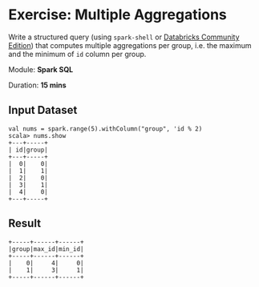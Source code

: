 # Exercise: Multiple Aggregations

Write a structured query (using `spark-shell` or [Databricks Community Edition](https://community.cloud.databricks.com)) that computes multiple aggregations per group, i.e. the maximum and the minimum of `id` column per group.

Module: **Spark SQL**

Duration: **15 mins**

## Input Dataset

```text
val nums = spark.range(5).withColumn("group", 'id % 2)
scala> nums.show
+---+-----+
| id|group|
+---+-----+
|  0|    0|
|  1|    1|
|  2|    0|
|  3|    1|
|  4|    0|
+---+-----+
```

## Result

```text
+-----+------+------+
|group|max_id|min_id|
+-----+------+------+
|    0|     4|     0|
|    1|     3|     1|
+-----+------+------+
```

<!--
## Solution

```text
val solution = nums.groupBy("group").agg(max('id) as "max_id", min('id) as "min_id")
```

-->
